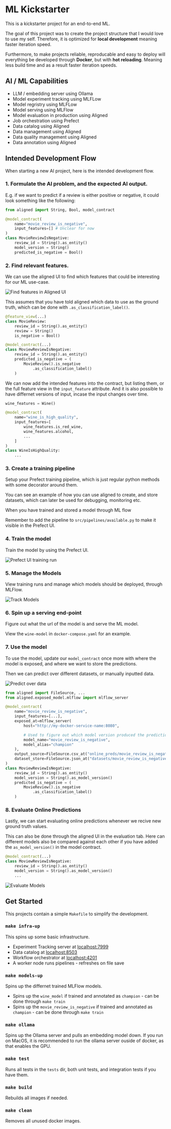# ML Kickstarter

This is a kickstarter project for an end-to-end ML.

The goal of this project was to create the project structure that I would love to use my self.
Therefore, it is optimized for **local development** meaning faster iteration speed.

Furthermore, to make projects reliable, reproducable and easy to deploy will everything be developed through **Docker**, but with **hot reloading**. Meaning less build time and as a result faster iteration speeds.

## AI / ML Capabilities
- LLM / embedding server using Ollama
- Model experiment tracking using MLFLow
- Model regristry using MLFLow
- Model serving using MLFlow
- Model evaluation in production using Aligned
- Job orchestration using Prefect
- Data catalog using Aligned
- Data management using Aligned
- Data quality management using Aligned
- Data annotation using Aligned

## Intended Development Flow

When starting a new AI project, here is the intended development flow.


### 1. Formulate the AI problem, and the expected AI output.

E.g. if we want to predict if a review is either positive or negative, it could look something like the following: 

```python
from aligned import String, Bool, model_contract

@model_contract(
    name="movie_review_is_negative",
    input_features=[] # Unclear for now
)
class MovieReviewIsNegative:
    review_id = String().as_entity()
    model_version = String()
    predicted_is_negative = Bool()
```


### 2. Find relevant features.
We can use the aligned UI to find which features that could be interesting for our ML use-case.

![Find features in Aligned UI](assets/find-features.png)

This assumes that you have told aligned which data to use as the ground truth, which can be done with `.as_classification_label()`.

```python
@feature_view(...)
class MovieReview:
    review_id = String().as_entity()
    review = String()
    is_negative = Bool()

@model_contract(...)
class MoviewReviewIsNegative:
    review_id = String().as_entity()
    predicted_is_negative = (
        MovieReview().is_negative
            .as_classification_label()
    )
```

We can now add the intended features into the contract, but listing them, or the full feature view in the `input_feature` attribute. And it is also possible to have differnet versions of input, incase the input changes over time.

```python
wine_features = Wine()

@model_contract(
    name="wine_is_high_quality",
    input_features=[
        wine_features.is_red_wine,
        wine_features.alcohol,
        ...
    ]
)
class WineIsHighQuality:
    ...
```

### 3. Create a training pipeline

Setup your Prefect training pipeline, which is just regular python methods with some decorator around them.

You can see an example of how you can use aligned to create, and store datasets, which can later be used for debugging, monitoring etc.

When you have trained and stored a model through ML flow

Remember to add the pipeline to `src/pipelines/available.py` to make it visible in the Prefect UI.

### 4. Train the model

Train the model by using the Prefect UI.

![Prefect UI training run](assets/prefect-train-model.png)

### 5. Manage the Models

View training runs and manage which models should be deployed, through MLFlow.

![Track Models](assets/track-training-runs.png)

### 6. Spin up a serving end-point

Figure out what the url of the model is and serve the ML model.

View the `wine-model` in `docker-compose.yaml` for an example.

### 7. Use the model

To use the model, update our `model_contract` once more with where the model is exposed, and where we want to store the predictions.

Then we can predict over different datasets, or manually inputted data.

![Predict over data](assets/predict-over-data.png)

```python
from aligned import FileSource, ...
from aligned.exposed_model.mlflow import mlflow_server

@model_contract(
    name="movie_review_is_negative",
    input_features=[...],
    exposed_at=mlflow_server(
        host="http://my-docker-service-name:8080",

        # Used to figure out which model version produced the prediction
        model_name="movie_review_is_negative",
        model_alias="champion"
    ),
    output_source=FileSource.csv_at("online_preds/movie_review_is_negative.csv"),
    dataset_store=FileSource.json_at("datasets/movie_review_is_negative.json")
)
class MoviewReviewIsNegative:
    review_id = String().as_entity()
    model_version = String().as_model_version()
    predicted_is_negative = (
        MovieReview().is_negative
            .as_classification_label()
    )
```

### 8. Evaluate Online Predictions
Lastly, we can start evaluating online predictions whenever we recive new ground truth values.

This can also be done through the aligned UI in the evaluation tab. 
Here can different models also be compared against each other if you have added the `as_model_version()` in the model contract.

```python
@model_contract(...)
class MoviewReviewIsNegative:
    review_id = String().as_entity()
    model_version = String().as_model_version()
    ...
```

![Evaluate Models](assets/evaluate-model.png)

## Get Started

This projects contain a simple `Makefile` to simplify the development.

### `make infra-up`

This spins up some basic infrastructure.
- Experiment Tracking server at [localhost:7999](http://localhost:7999)
- Data catalog at [localhost:8503](http://localhost:8503)
- Workflow orchestrator at [localhost:4201](http://localhost:4201)
- A worker node runs pipelines - refreshes on file save

### `make models-up`
Spins up the differnet trained MLFlow models.

- Spins up the `wine_model` if trained and annotated as `champion` - can be done through `make train`
- Spins up the `movie_review_is_negative` if trained and annotated as `champion` - can be done through `make train`

### `make ollama`

Spins up the Ollama server and pulls an embedding model down. 
If you run on MacOS, it is recommended to run the ollama server ouside of docker, as that enables the GPU.

### `make test`
Runs all tests in the `tests` dir, both unit tests, and integration tests if you have them.

### `make build`
Rebuilds all images if needed.

### `make clean`
Removes all unused docker images.
